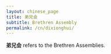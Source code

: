 ```yaml
---
layout: chinese_page
title: 弟兄会
subtitle: Brethren Assembly
permalink: /cn/dixionghui/
---
```


**弟兄会** refers to the Brethren Assemblies.